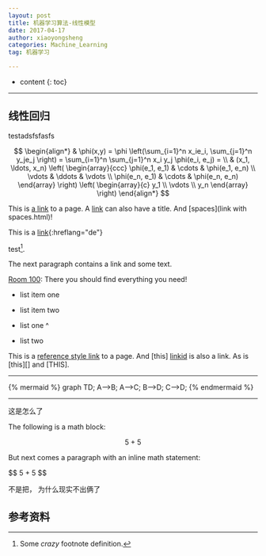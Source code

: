 ```yaml
---
layout: post
title: 机器学习算法-线性模型
date: 2017-04-17
author: xiaoyongsheng
categories: Machine_Learning
tag: 机器学习

---
```


* content
{: toc}

---

## 线性回归

testadsfsfasfs

$$
\begin{align*}
  & \phi(x,y) = \phi \left(\sum_{i=1}^n x_ie_i, \sum_{j=1}^n y_je_j \right)
  = \sum_{i=1}^n \sum_{j=1}^n x_i y_j \phi(e_i, e_j) = \\
  & (x_1, \ldots, x_n) \left( \begin{array}{ccc}
      \phi(e_1, e_1) & \cdots & \phi(e_1, e_n) \\
      \vdots & \ddots & \vdots \\
      \phi(e_n, e_1) & \cdots & \phi(e_n, e_n)
    \end{array} \right)
  \left( \begin{array}{c}
      y_1 \\
      \vdots \\
      y_n
    \end{array} \right)
\end{align*}
$$

This is [a link](http://rubyforge.org) to a page.
A [link](../test "local URI") can also have a title.
And [spaces](link with spaces.html)!

This is a [link](http://example.com){:hreflang="de"}

test[^1].


The next paragraph contains a link and some text.

[Room 100]\: There you should find everything you need!

[Room 100]: link_to_room_100.html

[^1]: Some *crazy* footnote definition.

[^footnote]:
    > Blockquotes can be in a footnote.

        as well as code blocks

    or, naturally, simple paragraphs.

[^other-note]:       no code block here (spaces are stripped away)

[^codeblock-note]:
        this is now a code block (8 spaces indentation)


* list item one

* list item two

* list one
^
* list two

This is a [reference style link][linkid] to a page. And [this]
[linkid] is also a link. As is [this][] and [THIS]. 

[linkid]: www.google.com


--------------------------

{% mermaid %}
graph TD;
    A-->B;
    A-->C;
    B-->D;
    C-->D;
{% endmermaid %}

----------------------

这是怎么了

The following is a math block:

$$ 5 + 5 $$

But next comes a paragraph with an inline math statement:

\$$ 5 + 5 $$


不是把， 为什么现实不出俩了


## 参考资料  

[^1]: 周志华.机器学习[M].清华大学出版社,2016.  
